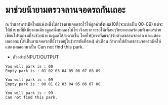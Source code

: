 # มาช่วยน้ายามตรวจลานจอดรถกันเถอะ #
ณ ร้านอาหารเปิดใหม่แห่งหนึ่งได้สร้างลานจอดรถไว้ให้ลูกค้าทั้งหมด10ที่(จะแบ่งเป็น 00-09) แต่จะให้น้ายามที่มีเพียงคนเดียวดูแลทั้งหมดคงไม่ไหวจึงอยากจะขอให้เพื่อนๆวิทยาศาสตร์คอมพิวเตอร์ช่วยเขียนโปรแกรมที่จะช่วยน้ายามดูแลได้สะดวกขึ้น
โดยให้(บรรทัดแรก)รับค่าเลขลานจอดรถ และแสดงผลออกมาให้เป็นลานจอดรถที่ยังว่างอยู่่ใน(บรรทัดที่สอง)
คำเตือน
ถ้าหากใส่ตัวเลขลานจอดรถผิดให้แสดงผลออกมาเป็น Can not find this park.

* ตัวอย่างINPUT/OUTPUT 
```
You will park is : 00
Empty park is : 01 02 03 04 05 06 07 08 09

```
```
You will park is : 09
Empty park is : 00 01 02 03 04 05 06 07 08

```
```
You will park is : 99
Can not find this park.

```
